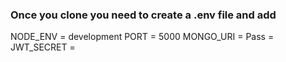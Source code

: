### Once you clone you need to create a .env file and add

NODE_ENV = development
PORT = 5000
MONGO_URI =
Pass =
JWT_SECRET =
